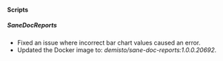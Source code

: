
#### Scripts
##### SaneDocReports
- Fixed an issue where incorrect bar chart values caused an error.
- Updated the Docker image to: *demisto/sane-doc-reports:1.0.0.20692*.
